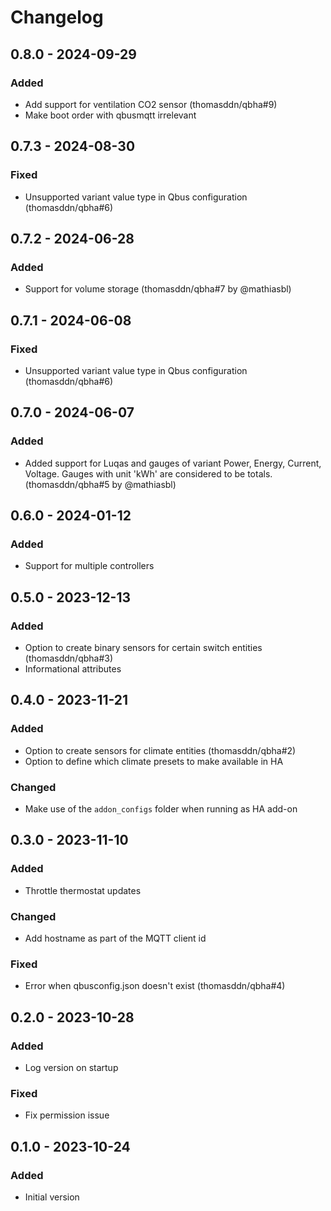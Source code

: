 # Changelog

## 0.8.0 - 2024-09-29

### Added

- Add support for ventilation CO2 sensor (thomasddn/qbha#9)
- Make boot order with qbusmqtt irrelevant


## 0.7.3 - 2024-08-30

### Fixed

- Unsupported variant value type in Qbus configuration (thomasddn/qbha#6)


## 0.7.2 - 2024-06-28

### Added

- Support for volume storage (thomasddn/qbha#7 by @mathiasbl)


## 0.7.1 - 2024-06-08

### Fixed

- Unsupported variant value type in Qbus configuration (thomasddn/qbha#6)


## 0.7.0 - 2024-06-07

### Added

- Added support for Luqas and gauges of variant Power, Energy, Current, Voltage. Gauges with unit 'kWh' are considered to be totals. (thomasddn/qbha#5 by @mathiasbl)


## 0.6.0 - 2024-01-12

### Added

- Support for multiple controllers


## 0.5.0 - 2023-12-13

### Added

- Option to create binary sensors for certain switch entities (thomasddn/qbha#3)
- Informational attributes


## 0.4.0 - 2023-11-21

### Added

- Option to create sensors for climate entities (thomasddn/qbha#2)
- Option to define which climate presets to make available in HA

### Changed

- Make use of the `addon_configs` folder when running as HA add-on


## 0.3.0 - 2023-11-10

### Added

- Throttle thermostat updates

### Changed

- Add hostname as part of the MQTT client id

### Fixed

- Error when qbusconfig.json doesn't exist (thomasddn/qbha#4)


## 0.2.0 - 2023-10-28

### Added

- Log version on startup

### Fixed

- Fix permission issue


## 0.1.0 - 2023-10-24

### Added

- Initial version
